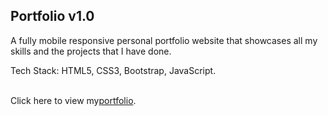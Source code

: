 ## Portfolio v1.0

A fully mobile responsive personal portfolio website that showcases all my skills and the projects that I have done.

Tech Stack: HTML5, CSS3, Bootstrap, JavaScript.

</br>
Click here to view my<a href="saiteja-erukude.github.io/Portfolio">portfolio</a>.
